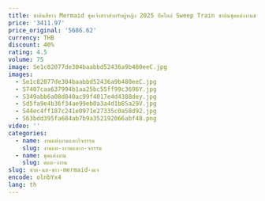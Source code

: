 ```yaml
---
title: ซาตินสีขาว Mermaid ชุดเจ้าสาวสําหรับผู้หญิง 2025 ปิดไหล่ Sweep Train ซาตินชุดแต่งงานชายหาดชุดเจ้าสาวที่กําหนดเอง
price: '3411.97'
price_original: '5686.62'
currency: THB
discount: 40%
rating: 4.5
volume: 75
image: Se1c82077de304baabbd52436a9b480eeC.jpg
images:
  - Se1c82077de304baabbd52436a9b480eeC.jpg
  - S7407caa637994b1aa25bc55ff99c3696Y.jpg
  - S349abb6a08d840ac99f4017e4d4388dey.jpg
  - Sd5fa9e4b36f34ae99eb0a3a4d1b85a29V.jpg
  - S44ec4ff187c241e0971e27335c0a58d92.jpg
  - S63bdd395fa684ab7b9a352192066abf48.png
video: ''
categories:
  - name: งานแต่งงานและกิจกรรม
    slug: งานแต-งงานและก-จกรรม
  - name: ชุดแต่งงาน
    slug: ดแต-งงาน
slug: ซาต-นส-ขาว-mermaid-ดเจ
encode: olnbYx4
lang: th
---
```

  